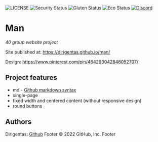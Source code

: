 ![LICENSE](https://img.shields.io/badge/license-MIT-blue.svg?style=flat-square)
![Security Status](https://img.shields.io/security-headers?label=Security&url=https%3A%2F%2Fgithub.com&style=flat-square)
![Gluten Status](https://img.shields.io/badge/Gluten-Free-green.svg)
![Eco Status](https://img.shields.io/badge/ECO-Friendly-green.svg)
[![Discord](https://discord.com/api/guilds/571393319201144843/widget.png)](https://discord.gg/dRwW4rw)

# Man

_40 group website project_

Site published at: https://dirigentas.github.io/man/

Design: https://www.pinterest.com/pin/464293042846052707/

## Project features

-   md - [Github markdown syntax](https://docs.github.com/en/get-started/writing-on-github/getting-started-with-writing-and-formatting-on-github/basic-writing-and-formatting-syntax)
-   single-page
-   fixed width and centered content (without responsive design)
-   round buttons

## Authors

Dirigentas: [Github](https://github.com/Dirigentas)
Footer © 2022 GitHub, Inc. Footer
